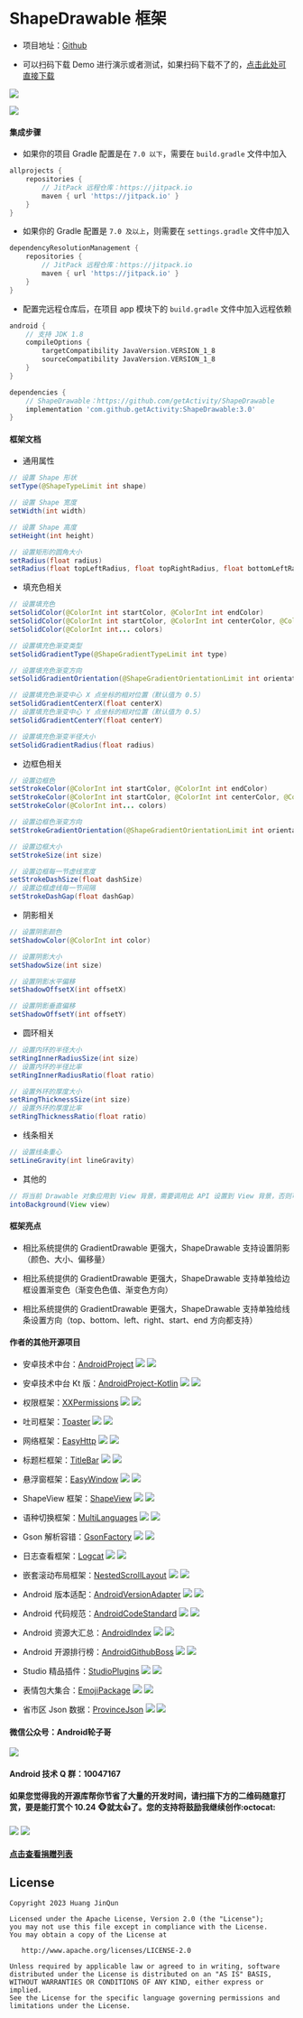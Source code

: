 # ShapeDrawable 框架

* 项目地址：[Github](https://github.com/getActivity/ShapeDrawable)

* 可以扫码下载 Demo 进行演示或者测试，如果扫码下载不了的，[点击此处可直接下载](https://github.com/getActivity/ShapeDrawable/releases/download/3.0/ShapeDrawable.apk)

![](picture/demo_code.png)

![](picture/long_screenshots.jpg)

#### 集成步骤

* 如果你的项目 Gradle 配置是在 `7.0 以下`，需要在 `build.gradle` 文件中加入

```groovy
allprojects {
    repositories {
        // JitPack 远程仓库：https://jitpack.io
        maven { url 'https://jitpack.io' }
    }
}
```

* 如果你的 Gradle 配置是 `7.0 及以上`，则需要在 `settings.gradle` 文件中加入

```groovy
dependencyResolutionManagement {
    repositories {
        // JitPack 远程仓库：https://jitpack.io
        maven { url 'https://jitpack.io' }
    }
}
```

* 配置完远程仓库后，在项目 app 模块下的 `build.gradle` 文件中加入远程依赖

```groovy
android {
    // 支持 JDK 1.8
    compileOptions {
        targetCompatibility JavaVersion.VERSION_1_8
        sourceCompatibility JavaVersion.VERSION_1_8
    }
}

dependencies {
    // ShapeDrawable：https://github.com/getActivity/ShapeDrawable
    implementation 'com.github.getActivity:ShapeDrawable:3.0'
}
```

#### 框架文档

* 通用属性

```java
// 设置 Shape 形状
setType(@ShapeTypeLimit int shape)

// 设置 Shape 宽度
setWidth(int width)

// 设置 Shape 高度
setHeight(int height)

// 设置矩形的圆角大小
setRadius(float radius)
setRadius(float topLeftRadius, float topRightRadius, float bottomLeftRadius, float bottomRightRadius)
```

* 填充色相关

```java
// 设置填充色
setSolidColor(@ColorInt int startColor, @ColorInt int endColor)
setSolidColor(@ColorInt int startColor, @ColorInt int centerColor, @ColorInt int endColor)
setSolidColor(@ColorInt int... colors)

// 设置填充色渐变类型
setSolidGradientType(@ShapeGradientTypeLimit int type)

// 设置填充色渐变方向
setSolidGradientOrientation(@ShapeGradientOrientationLimit int orientation)

// 设置填充色渐变中心 X 点坐标的相对位置（默认值为 0.5）
setSolidGradientCenterX(float centerX)
// 设置填充色渐变中心 Y 点坐标的相对位置（默认值为 0.5）
setSolidGradientCenterY(float centerY)

// 设置填充色渐变半径大小
setSolidGradientRadius(float radius)
```

* 边框色相关

```java
// 设置边框色
setStrokeColor(@ColorInt int startColor, @ColorInt int endColor)
setStrokeColor(@ColorInt int startColor, @ColorInt int centerColor, @ColorInt int endColor)
setStrokeColor(@ColorInt int... colors)

// 设置边框色渐变方向
setStrokeGradientOrientation(@ShapeGradientOrientationLimit int orientation)

// 设置边框大小
setStrokeSize(int size)

// 设置边框每一节虚线宽度
setStrokeDashSize(float dashSize)
// 设置边框虚线每一节间隔
setStrokeDashGap(float dashGap)
```

* 阴影相关

```java
// 设置阴影颜色
setShadowColor(@ColorInt int color)

// 设置阴影大小
setShadowSize(int size)

// 设置阴影水平偏移
setShadowOffsetX(int offsetX)

// 设置阴影垂直偏移
setShadowOffsetY(int offsetY)
```

* 圆环相关

```java
// 设置内环的半径大小
setRingInnerRadiusSize(int size)
// 设置内环的半径比率
setRingInnerRadiusRatio(float ratio)

// 设置外环的厚度大小
setRingThicknessSize(int size)
// 设置外环的厚度比率
setRingThicknessRatio(float ratio)
```

* 线条相关

```java
// 设置线条重心
setLineGravity(int lineGravity)
```

* 其他的

```java
// 将当前 Drawable 对象应用到 View 背景，需要调用此 API 设置到 View 背景，否则可能会导致虚线或者阴影无法生效
intoBackground(View view)
```

#### 框架亮点

* 相比系统提供的 GradientDrawable 更强大，ShapeDrawable 支持设置阴影（颜色、大小、偏移量）

* 相比系统提供的 GradientDrawable 更强大，ShapeDrawable 支持单独给边框设置渐变色（渐变色色值、渐变色方向）

* 相比系统提供的 GradientDrawable 更强大，ShapeDrawable 支持单独给线条设置方向（top、bottom、left、right、start、end 方向都支持）

#### 作者的其他开源项目

* 安卓技术中台：[AndroidProject](https://github.com/getActivity/AndroidProject) ![](https://img.shields.io/github/stars/getActivity/AndroidProject.svg) ![](https://img.shields.io/github/forks/getActivity/AndroidProject.svg)

* 安卓技术中台 Kt 版：[AndroidProject-Kotlin](https://github.com/getActivity/AndroidProject-Kotlin) ![](https://img.shields.io/github/stars/getActivity/AndroidProject-Kotlin.svg) ![](https://img.shields.io/github/forks/getActivity/AndroidProject-Kotlin.svg)

* 权限框架：[XXPermissions](https://github.com/getActivity/XXPermissions) ![](https://img.shields.io/github/stars/getActivity/XXPermissions.svg) ![](https://img.shields.io/github/forks/getActivity/XXPermissions.svg)

* 吐司框架：[Toaster](https://github.com/getActivity/Toaster) ![](https://img.shields.io/github/stars/getActivity/Toaster.svg) ![](https://img.shields.io/github/forks/getActivity/Toaster.svg)

* 网络框架：[EasyHttp](https://github.com/getActivity/EasyHttp) ![](https://img.shields.io/github/stars/getActivity/EasyHttp.svg) ![](https://img.shields.io/github/forks/getActivity/EasyHttp.svg)

* 标题栏框架：[TitleBar](https://github.com/getActivity/TitleBar) ![](https://img.shields.io/github/stars/getActivity/TitleBar.svg) ![](https://img.shields.io/github/forks/getActivity/TitleBar.svg)

* 悬浮窗框架：[EasyWindow](https://github.com/getActivity/EasyWindow) ![](https://img.shields.io/github/stars/getActivity/EasyWindow.svg) ![](https://img.shields.io/github/forks/getActivity/EasyWindow.svg)

* ShapeView 框架：[ShapeView](https://github.com/getActivity/ShapeView) ![](https://img.shields.io/github/stars/getActivity/ShapeView.svg) ![](https://img.shields.io/github/forks/getActivity/ShapeView.svg)

* 语种切换框架：[MultiLanguages](https://github.com/getActivity/MultiLanguages) ![](https://img.shields.io/github/stars/getActivity/MultiLanguages.svg) ![](https://img.shields.io/github/forks/getActivity/MultiLanguages.svg)

* Gson 解析容错：[GsonFactory](https://github.com/getActivity/GsonFactory) ![](https://img.shields.io/github/stars/getActivity/GsonFactory.svg) ![](https://img.shields.io/github/forks/getActivity/GsonFactory.svg)

* 日志查看框架：[Logcat](https://github.com/getActivity/Logcat) ![](https://img.shields.io/github/stars/getActivity/Logcat.svg) ![](https://img.shields.io/github/forks/getActivity/Logcat.svg)

* 嵌套滚动布局框架：[NestedScrollLayout](https://github.com/getActivity/NestedScrollLayout) ![](https://img.shields.io/github/stars/getActivity/NestedScrollLayout.svg) ![](https://img.shields.io/github/forks/getActivity/NestedScrollLayout.svg)

* Android 版本适配：[AndroidVersionAdapter](https://github.com/getActivity/AndroidVersionAdapter) ![](https://img.shields.io/github/stars/getActivity/AndroidVersionAdapter.svg) ![](https://img.shields.io/github/forks/getActivity/AndroidVersionAdapter.svg)

* Android 代码规范：[AndroidCodeStandard](https://github.com/getActivity/AndroidCodeStandard) ![](https://img.shields.io/github/stars/getActivity/AndroidCodeStandard.svg) ![](https://img.shields.io/github/forks/getActivity/AndroidCodeStandard.svg)

* Android 资源大汇总：[AndroidIndex](https://github.com/getActivity/AndroidIndex) ![](https://img.shields.io/github/stars/getActivity/AndroidIndex.svg) ![](https://img.shields.io/github/forks/getActivity/AndroidIndex.svg)

* Android 开源排行榜：[AndroidGithubBoss](https://github.com/getActivity/AndroidGithubBoss) ![](https://img.shields.io/github/stars/getActivity/AndroidGithubBoss.svg) ![](https://img.shields.io/github/forks/getActivity/AndroidGithubBoss.svg)

* Studio 精品插件：[StudioPlugins](https://github.com/getActivity/StudioPlugins) ![](https://img.shields.io/github/stars/getActivity/StudioPlugins.svg) ![](https://img.shields.io/github/forks/getActivity/StudioPlugins.svg)

* 表情包大集合：[EmojiPackage](https://github.com/getActivity/EmojiPackage) ![](https://img.shields.io/github/stars/getActivity/EmojiPackage.svg) ![](https://img.shields.io/github/forks/getActivity/EmojiPackage.svg)

* 省市区 Json 数据：[ProvinceJson](https://github.com/getActivity/ProvinceJson) ![](https://img.shields.io/github/stars/getActivity/ProvinceJson.svg) ![](https://img.shields.io/github/forks/getActivity/ProvinceJson.svg)

#### 微信公众号：Android轮子哥

![](https://raw.githubusercontent.com/getActivity/Donate/master/picture/official_ccount.png)

#### Android 技术 Q 群：10047167

#### 如果您觉得我的开源库帮你节省了大量的开发时间，请扫描下方的二维码随意打赏，要是能打赏个 10.24 :monkey_face:就太:thumbsup:了。您的支持将鼓励我继续创作:octocat:

![](https://raw.githubusercontent.com/getActivity/Donate/master/picture/pay_ali.png) ![](https://raw.githubusercontent.com/getActivity/Donate/master/picture/pay_wechat.png)

#### [点击查看捐赠列表](https://github.com/getActivity/Donate)

## License

```text
Copyright 2023 Huang JinQun

Licensed under the Apache License, Version 2.0 (the "License");
you may not use this file except in compliance with the License.
You may obtain a copy of the License at

   http://www.apache.org/licenses/LICENSE-2.0

Unless required by applicable law or agreed to in writing, software
distributed under the License is distributed on an "AS IS" BASIS,
WITHOUT WARRANTIES OR CONDITIONS OF ANY KIND, either express or implied.
See the License for the specific language governing permissions and
limitations under the License.
```
